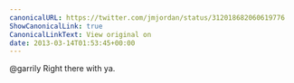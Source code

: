 ```yaml
---
canonicalURL: https://twitter.com/jmjordan/status/312018682060619776
ShowCanonicalLink: true
CanonicalLinkText: View original on
date: 2013-03-14T01:53:45+00:00
---
```

@garrily Right there with ya.